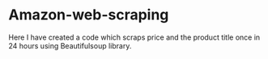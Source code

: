 # Amazon-web-scraping
Here I have created a code which scraps  price and the product title once in 24 hours using Beautifulsoup library.
